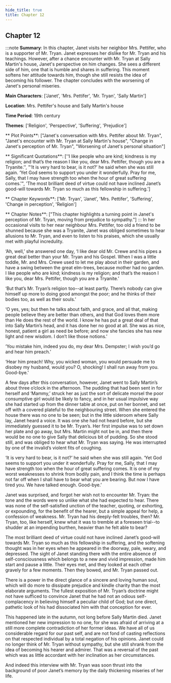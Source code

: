 ```yaml
---
hide_title: true
title: Chapter 12
---
```

## Chapter 12
:::note
**Summary**:
In this chapter, Janet visits her neighbor Mrs. Pettifer, who is a supporter of Mr. Tryan. Janet expresses her dislike for Mr. Tryan and his teachings. However, after a chance encounter with Mr. Tryan at Sally Martin's house, Janet's perspective on him changes. She sees a different side of him, one that is humble and shares in suffering. This moment softens her attitude towards him, though she still resists the idea of becoming his follower. The chapter concludes with the worsening of Janet's personal miseries.

**Main Characters**:
['Janet', 'Mrs. Pettifer', 'Mr. Tryan', 'Sally Martin']

**Location**:
Mrs. Pettifer's house and Sally Martin's house

**Time Period**:
19th century

**Themes**:
['Religion', 'Perspective', 'Suffering', 'Prejudice']

** Plot Points**:
["Janet's conversation with Mrs. Pettifer about Mr. Tryan", "Janet's encounter with Mr. Tryan at Sally Martin's house", "Change in Janet's perception of Mr. Tryan", "Worsening of Janet's personal situation"]

** Significant Quotations**:
['‘I like people who are kind; kindness is my religion; and that’s the reason I like you, dear Mrs. Pettifer, though you are a Tryanite.’', "‘It is very hard to bear, is it not?’ he said when she was still again. ‘Yet God seems to support you under it wonderfully. Pray for me, Sally, that I may have strength too when the hour of great suffering comes.'", 'The most brilliant deed of virtue could not have inclined Janet’s good-will towards Mr. Tryan so much as this fellowship in suffering.']

** Chapter Keywords**:
['Mr. Tryan', 'Janet', 'Mrs. Pettifer', 'Suffering', 'Change in perception', 'Religion']

** Chapter Notes**:
["This chapter highlights a turning point in Janet's perception of Mr. Tryan, moving from prejudice to sympathy."]
:::
In her occasional visits to her near neighbour Mrs. Pettifer, too old a friend to be shunned because she was a Tryanite, Janet was obliged sometimes to hear allusions to Mr. Tryan, and even to listen to his praises, which she usually met with playful incredulity. 

‘Ah, well,’ she answered one day, ‘I like dear old Mr. Crewe and his pipes a great deal better than your Mr. Tryan and his Gospel. When I was a little toddle, Mr. and Mrs. Crewe used to let me play about in their garden, and have a swing between the great elm-trees, because mother had no garden. I like people who are kind; kindness is my religion; and that’s the reason I like you, dear Mrs. Pettifer, though you are a Tryanite.’ 

‘But that’s Mr. Tryan’s religion too--at least partly. There’s nobody can give himself up more to doing good amongst the poor; and he thinks of their bodies too, as well as their souls.’ 

‘O yes, yes; but then he talks about faith, and grace, and all that, making people believe they are better than others, and that God loves them more than He does the rest of the world. I know he has put a great deal of that into Sally Martin’s head, and it has done her no good at all. She was as nice, honest, patient a girl as need be before; and now she fancies she has new light and new wisdom. I don’t like those notions.’ 

‘You mistake him, indeed you do, my dear Mrs. Dempster; I wish you’d go and hear him preach.’ 

‘Hear him preach! Why, you wicked woman, you would persuade me to disobey my husband, would you? O, shocking! I shall run away from you. Good-bye.’ 

A few days after this conversation, however, Janet went to Sally Martin’s about three o’clock in the afternoon. The pudding that had been sent in for herself and ‘Mammy,’ struck her as just the sort of delicate morsel the poor consumptive girl would be likely to fancy, and in her usual impulsive way she had started up from the dinner table at once, put on her bonnet, and set off with a covered plateful to the neighbouring street. When she entered the house there was no one to be seen; but in the little sideroom where Sally lay, Janet heard a voice. It was one she had not heard before, but she immediately guessed it to be Mr. Tryan’s. Her first impulse was to set down her plate and go away, but Mrs. Martin might not be in, and then there would be no one to give Sally that delicious bit of pudding. So she stood still, and was obliged to hear what Mr. Tryan was saying. He was interrupted by one of the invalid’s violent fits of coughing. 

‘It is very hard to bear, is it not?’ he said when she was still again. ‘Yet God seems to support you under it wonderfully. Pray for me, Sally, that I may have strength too when the hour of great suffering comes. It is one of my worst weaknesses to shrink from bodily pain, and I think the time is perhaps not far off when I shall have to bear what you are bearing. But now I have tired you. We have talked enough. Good-bye.’ 

Janet was surprised, and forgot her wish not to encounter Mr. Tryan: the tone and the words were so unlike what she had expected to hear. There was none of the self-satisfied unction of the teacher, quoting, or exhorting, or expounding, for the benefit of the hearer, but a simple appeal for help, a confession of weakness. Mr. Tryan had his deeply-felt troubles, then? Mr. Tryan, too, like herself, knew what it was to tremble at a foreseen trial--to shudder at an impending burthen, heavier than he felt able to bear? 

The most brilliant deed of virtue could not have inclined Janet’s good-will towards Mr. Tryan so much as this fellowship in suffering, and the softening thought was in her eyes when he appeared in the doorway, pale, weary, and depressed. The sight of Janet standing there with the entire absence of self-consciousness which belongs to a new and vivid impression, made him start and pause a little. Their eyes met, and they looked at each other gravely for a few moments. Then they bowed, and Mr. Tryan passed out. 

There is a power in the direct glance of a sincere and loving human soul, which will do more to dissipate prejudice and kindle charity than the most elaborate arguments. The fullest exposition of Mr. Tryan’s doctrine might not have sufficed to convince Janet that he had not an odious self-complacency in believing himself a peculiar child of God; but one direct, pathetic look of his had dissociated him with that conception for ever. 

This happened late in the autumn, not long before Sally Martin died. Janet mentioned her new impression to no one, for she was afraid of arriving at a still more complete contradiction of her former ideas. We have all of us considerable regard for our past self, and are not fond of casting reflections on that respected individual by a total negation of his opinions. Janet could no longer think of Mr. Tryan without sympathy, but she still shrank from the idea of becoming his hearer and admirer. That was a reversal of the past which was as little accordant with her inclination as her circumstances. 

And indeed this interview with Mr. Tryan was soon thrust into the background of poor Janet’s memory by the daily thickening miseries of her life. 


